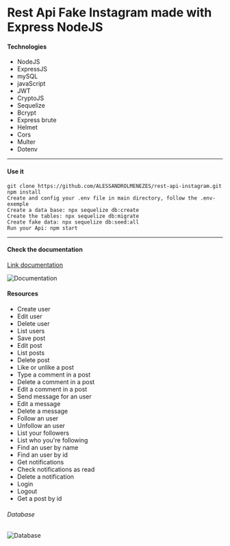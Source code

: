 # Rest Api Fake Instagram made with Express NodeJS

#### Technologies

- NodeJS
- ExpressJS
- mySQL
- javaScript
- JWT
- CryptoJS
- Sequelize
- Bcrypt
- Express brute
- Helmet
- Cors
- Multer
- Dotenv

------------

#### Use it

```
git clone https://github.com/ALESSANDROLMENEZES/rest-api-instagram.git
npm install 
Create and config your .env file in main directory, follow the .env-exemple
Create a data base: npx sequelize db:create
Create the tables: npx sequelize db:migrate 
Create fake data: npx sequelize db:seed:all
Run your Api: npm start
```

------------

#### Check the documentation

[Link documentation](https://documenter.getpostman.com/view/9702967/Szzj7HP7?version=latest "Link documentation")

![Documentation](http://alessandrodev.com/imagens/documentationapi.jpg "Documentation")

#### Resources

- Create user
- Edit user
- Delete user
- List users
- Save post 
- Edit post 
- List posts
- Delete post
- Like or unlike a post 
- Type a comment in a post
- Delete a comment in a post 
- Edit a comment in a post 
- Send message for an user 
- Edit a message 
- Delete a message 
- Follow an user 
- Unfollow an user 
- List your followers 
- List who you're following
- Find an user by name 
- Find an user by id
- Get notifications 
- Check notifications as read
- Delete a notification
- Login
- Logout
- Get a post by id


###### Database

![Database](http://alessandrodev.com/imagens/database_api_instagram1.png "Database")

